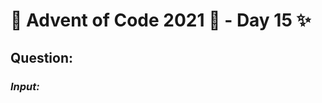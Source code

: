 # :christmas_tree: Advent of Code 2021 :christmas_tree: - Day 15 :sparkles:
## Question: 
>
>
>

### *Input:*

>
>
>